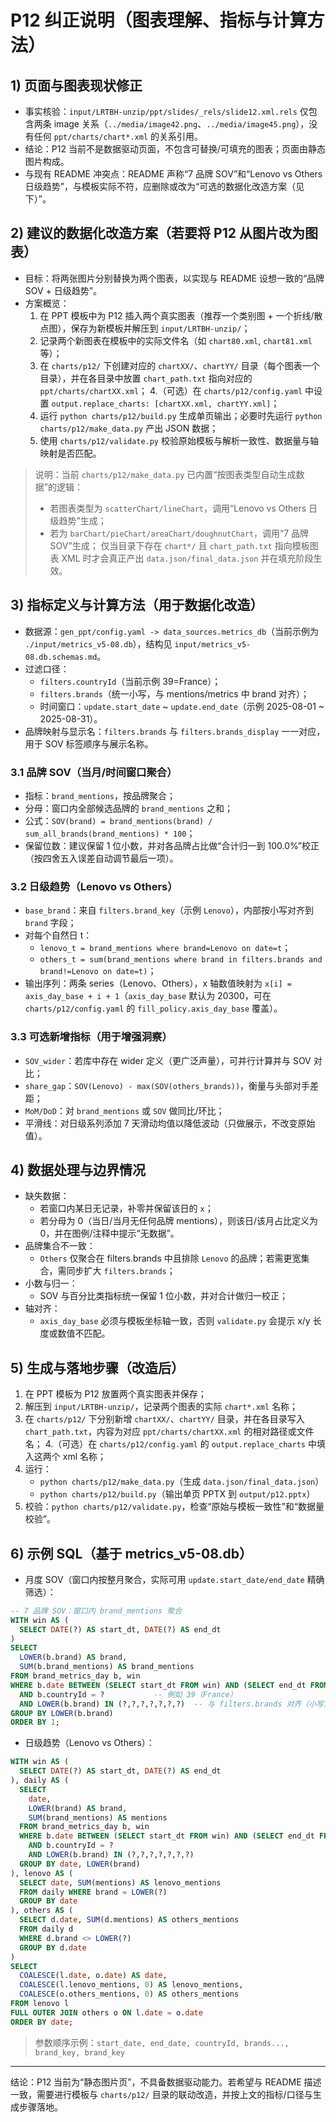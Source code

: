 # P12 纠正说明（图表理解、指标与计算方法）

## 1) 页面与图表现状修正
- 事实核验：`input/LRTBH-unzip/ppt/slides/_rels/slide12.xml.rels` 仅包含两条 image 关系（`../media/image42.png`、`../media/image45.png`），没有任何 `ppt/charts/chart*.xml` 的关系引用。
- 结论：P12 当前不是数据驱动页面，不包含可替换/可填充的图表；页面由静态图片构成。
- 与现有 README 冲突点：README 声称“7 品牌 SOV”和“Lenovo vs Others 日级趋势”，与模板实际不符，应删除或改为“可选的数据化改造方案（见下）”。

## 2) 建议的数据化改造方案（若要将 P12 从图片改为图表）
- 目标：将两张图片分别替换为两个图表，以实现与 README 设想一致的“品牌 SOV + 日级趋势”。
- 方案概览：
  1. 在 PPT 模板中为 P12 插入两个真实图表（推荐一个类别图 + 一个折线/散点图），保存为新模板并解压到 `input/LRTBH-unzip/`；
  2. 记录两个新图表在模板中的实际文件名（如 `chart80.xml`, `chart81.xml` 等）；
  3. 在 `charts/p12/` 下创建对应的 `chartXX/`、`chartYY/` 目录（每个图表一个目录），并在各目录中放置 `chart_path.txt` 指向对应的 `ppt/charts/chartXX.xml`；
  4.（可选）在 `charts/p12/config.yaml` 中设置 `output.replace_charts: [chartXX.xml, chartYY.xml]`；
  5. 运行 `python charts/p12/build.py` 生成单页输出；必要时先运行 `python charts/p12/make_data.py` 产出 JSON 数据；
  6. 使用 `charts/p12/validate.py` 校验原始模板与解析一致性、数据量与轴映射是否匹配。

> 说明：当前 `charts/p12/make_data.py` 已内置“按图表类型自动生成数据”的逻辑：
> - 若图表类型为 `scatterChart/lineChart`，调用“Lenovo vs Others 日级趋势”生成；
> - 若为 `barChart/pieChart/areaChart/doughnutChart`，调用“7 品牌 SOV”生成；
> 仅当目录下存在 `chart*/` 且 `chart_path.txt` 指向模板图表 XML 时才会真正产出 `data.json/final_data.json` 并在填充阶段生效。

## 3) 指标定义与计算方法（用于数据化改造）
- 数据源：`gen_ppt/config.yaml -> data_sources.metrics_db`（当前示例为 `./input/metrics_v5-08.db`），结构见 `input/metrics_v5-08.db.schemas.md`。
- 过滤口径：
  - `filters.countryId`（当前示例 39=France）；
  - `filters.brands`（统一小写，与 mentions/metrics 中 brand 对齐）；
  - 时间窗口：`update.start_date` ~ `update.end_date`（示例 2025-08-01 ~ 2025-08-31）。
- 品牌映射与显示名：`filters.brands` 与 `filters.brands_display` 一一对应，用于 SOV 标签顺序与展示名称。

### 3.1 品牌 SOV（当月/时间窗口聚合）
- 指标：`brand_mentions`，按品牌聚合；
- 分母：窗口内全部候选品牌的 `brand_mentions` 之和；
- 公式：`SOV(brand) = brand_mentions(brand) / sum_all_brands(brand_mentions) * 100`；
- 保留位数：建议保留 1 位小数，并对各品牌占比做“合计归一到 100.0%”校正（按四舍五入误差自动调节最后一项）。

### 3.2 日级趋势（Lenovo vs Others）
- `base_brand`：来自 `filters.brand_key`（示例 `Lenovo`），内部按小写对齐到 `brand` 字段；
- 对每个自然日 t：
  - `lenovo_t = brand_mentions where brand=Lenovo on date=t`；
  - `others_t = sum(brand_mentions where brand in filters.brands and brand!=Lenovo on date=t)`；
- 输出序列：两条 series（Lenovo、Others），x 轴数值映射为 `x[i] = axis_day_base + i + 1`（`axis_day_base` 默认为 20300，可在 `charts/p12/config.yaml` 的 `fill_policy.axis_day_base` 覆盖）。

### 3.3 可选新增指标（用于增强洞察）
- `SOV_wider`：若库中存在 wider 定义（更广泛声量），可并行计算并与 SOV 对比；
- `share_gap`：`SOV(Lenovo) - max(SOV(others_brands))`，衡量与头部对手差距；
- `MoM/DoD`：对 `brand_mentions` 或 `SOV` 做同比/环比；
- 平滑线：对日级系列添加 7 天滑动均值以降低波动（只做展示，不改变原始值）。

## 4) 数据处理与边界情况
- 缺失数据：
  - 若窗口内某日无记录，补零并保留该日的 `x`；
  - 若分母为 0（当日/当月无任何品牌 mentions），则该日/该月占比定义为 0，并在图例/注释中提示“无数据”。
- 品牌集合不一致：
  - `Others` 仅聚合在 filters.brands 中且排除 `Lenovo` 的品牌；若需更宽集合，需同步扩大 `filters.brands`；
- 小数与归一：
  - SOV 与百分比类指标统一保留 1 位小数，并对合计做归一校正；
- 轴对齐：
  - `axis_day_base` 必须与模板坐标轴一致，否则 `validate.py` 会提示 x/y 长度或数值不匹配。

## 5) 生成与落地步骤（改造后）
1. 在 PPT 模板为 P12 放置两个真实图表并保存；
2. 解压到 `input/LRTBH-unzip/`，记录两个图表的实际 `chart*.xml` 名称；
3. 在 `charts/p12/` 下分别新增 `chartXX/`、`chartYY/` 目录，并在各目录写入 `chart_path.txt`，内容为对应 `ppt/charts/chartXX.xml` 的相对路径或文件名；
4.（可选）在 `charts/p12/config.yaml` 的 `output.replace_charts` 中填入这两个 xml 名称；
5. 运行：
   - `python charts/p12/make_data.py`（生成 `data.json/final_data.json`）
   - `python charts/p12/build.py`（输出单页 PPTX 到 `output/p12.pptx`）
6. 校验：`python charts/p12/validate.py`，检查“原始与模板一致性”和“数据量校验”。

## 6) 示例 SQL（基于 metrics_v5-08.db）
- 月度 SOV（窗口内按整月聚合，实际可用 `update.start_date/end_date` 精确筛选）：
```sql
-- 7 品牌 SOV：窗口内 brand_mentions 聚合
WITH win AS (
  SELECT DATE(?) AS start_dt, DATE(?) AS end_dt
)
SELECT
  LOWER(b.brand) AS brand,
  SUM(b.brand_mentions) AS brand_mentions
FROM brand_metrics_day b, win
WHERE b.date BETWEEN (SELECT start_dt FROM win) AND (SELECT end_dt FROM win)
  AND b.countryId = ?           -- 例如 39（France）
  AND LOWER(b.brand) IN (?,?,?,?,?,?,?)  -- 与 filters.brands 对齐（小写）
GROUP BY LOWER(b.brand)
ORDER BY 1;
```
- 日级趋势（Lenovo vs Others）：
```sql
WITH win AS (
  SELECT DATE(?) AS start_dt, DATE(?) AS end_dt
), daily AS (
  SELECT
    date,
    LOWER(brand) AS brand,
    SUM(brand_mentions) AS mentions
  FROM brand_metrics_day b, win
  WHERE b.date BETWEEN (SELECT start_dt FROM win) AND (SELECT end_dt FROM win)
    AND b.countryId = ?
    AND LOWER(b.brand) IN (?,?,?,?,?,?,?)
  GROUP BY date, LOWER(brand)
), lenovo AS (
  SELECT date, SUM(mentions) AS lenovo_mentions
  FROM daily WHERE brand = LOWER(?)
  GROUP BY date
), others AS (
  SELECT d.date, SUM(d.mentions) AS others_mentions
  FROM daily d
  WHERE d.brand <> LOWER(?)
  GROUP BY d.date
)
SELECT
  COALESCE(l.date, o.date) AS date,
  COALESCE(l.lenovo_mentions, 0) AS lenovo_mentions,
  COALESCE(o.others_mentions, 0) AS others_mentions
FROM lenovo l
FULL OUTER JOIN others o ON l.date = o.date
ORDER BY date;
```
> 参数顺序示例：`start_date, end_date, countryId, brands..., brand_key, brand_key`

---

结论：P12 当前为“静态图片页”，不具备数据驱动能力。若希望与 README 描述一致，需要进行模板与 `charts/p12/` 目录的联动改造，并按上文的指标/口径与生成步骤落地。